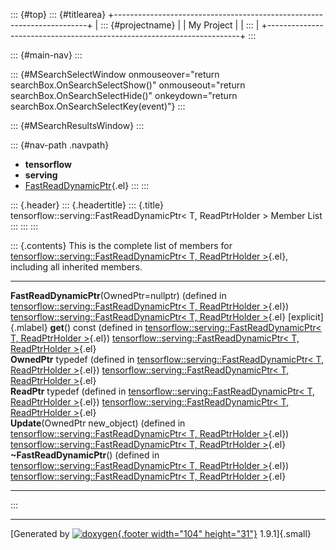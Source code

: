 ::: {#top}
::: {#titlearea}
+-----------------------------------------------------------------------+
| ::: {#projectname}                                                    |
| My Project                                                            |
| :::                                                                   |
+-----------------------------------------------------------------------+
:::

::: {#main-nav}
:::

::: {#MSearchSelectWindow onmouseover="return searchBox.OnSearchSelectShow()" onmouseout="return searchBox.OnSearchSelectHide()" onkeydown="return searchBox.OnSearchSelectKey(event)"}
:::

::: {#MSearchResultsWindow}
:::

::: {#nav-path .navpath}
-   **tensorflow**
-   **serving**
-   [FastReadDynamicPtr](classtensorflow_1_1serving_1_1FastReadDynamicPtr.html){.el}
:::
:::

::: {.header}
::: {.headertitle}
::: {.title}
tensorflow::serving::FastReadDynamicPtr\< T, ReadPtrHolder \> Member
List
:::
:::
:::

::: {.contents}
This is the complete list of members for
[tensorflow::serving::FastReadDynamicPtr\< T, ReadPtrHolder
\>](classtensorflow_1_1serving_1_1FastReadDynamicPtr.html){.el},
including all inherited members.

  ----------------------------------------------------------------------------------------------------------------------------------------------------------------------------------- ----------------------------------------------------------------------------------------------------------------------------- ---------------------
  **FastReadDynamicPtr**(OwnedPtr=nullptr) (defined in [tensorflow::serving::FastReadDynamicPtr\< T, ReadPtrHolder \>](classtensorflow_1_1serving_1_1FastReadDynamicPtr.html){.el})   [tensorflow::serving::FastReadDynamicPtr\< T, ReadPtrHolder \>](classtensorflow_1_1serving_1_1FastReadDynamicPtr.html){.el}   [explicit]{.mlabel}
  **get**() const (defined in [tensorflow::serving::FastReadDynamicPtr\< T, ReadPtrHolder \>](classtensorflow_1_1serving_1_1FastReadDynamicPtr.html){.el})                            [tensorflow::serving::FastReadDynamicPtr\< T, ReadPtrHolder \>](classtensorflow_1_1serving_1_1FastReadDynamicPtr.html){.el}   
  **OwnedPtr** typedef (defined in [tensorflow::serving::FastReadDynamicPtr\< T, ReadPtrHolder \>](classtensorflow_1_1serving_1_1FastReadDynamicPtr.html){.el})                       [tensorflow::serving::FastReadDynamicPtr\< T, ReadPtrHolder \>](classtensorflow_1_1serving_1_1FastReadDynamicPtr.html){.el}   
  **ReadPtr** typedef (defined in [tensorflow::serving::FastReadDynamicPtr\< T, ReadPtrHolder \>](classtensorflow_1_1serving_1_1FastReadDynamicPtr.html){.el})                        [tensorflow::serving::FastReadDynamicPtr\< T, ReadPtrHolder \>](classtensorflow_1_1serving_1_1FastReadDynamicPtr.html){.el}   
  **Update**(OwnedPtr new\_object) (defined in [tensorflow::serving::FastReadDynamicPtr\< T, ReadPtrHolder \>](classtensorflow_1_1serving_1_1FastReadDynamicPtr.html){.el})           [tensorflow::serving::FastReadDynamicPtr\< T, ReadPtrHolder \>](classtensorflow_1_1serving_1_1FastReadDynamicPtr.html){.el}   
  **\~FastReadDynamicPtr**() (defined in [tensorflow::serving::FastReadDynamicPtr\< T, ReadPtrHolder \>](classtensorflow_1_1serving_1_1FastReadDynamicPtr.html){.el})                 [tensorflow::serving::FastReadDynamicPtr\< T, ReadPtrHolder \>](classtensorflow_1_1serving_1_1FastReadDynamicPtr.html){.el}   
  ----------------------------------------------------------------------------------------------------------------------------------------------------------------------------------- ----------------------------------------------------------------------------------------------------------------------------- ---------------------
:::

------------------------------------------------------------------------

[Generated by [![doxygen](doxygen.svg){.footer width="104"
height="31"}](https://www.doxygen.org/index.html) 1.9.1]{.small}
